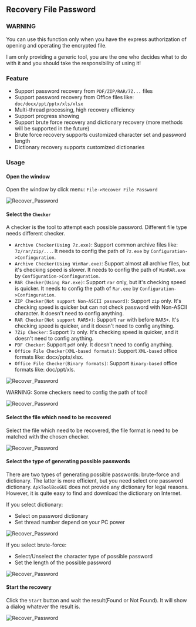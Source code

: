 ## Recovery File Password

### WARNING

You can use this function only when you have the express authorization of opening and operating the encrypted file.

I am only providing a generic tool, you are the one who decides what to do with it and you should take the responsibility of using it!

### Feature

* Support password recovery from `PDF/ZIP/RAR/7Z...` files
* Support password recovery from Office files like: `doc/docx/ppt/pptx/xls/xlsx`
* Multi-thread processing, high recovery efficiency
* Support progress showing
* Support brute force recovery and dictionary recovery (more methods will be supported in the future)
* Brute force recovery supports customized character set and password length
* Dictionary recovery supports customized dictionaries

### Usage

#### Open the window

Open the window by click menu: `File->Recover File Password`

![Recover_Password](https://raw.githubusercontent.com/wiki/jiangxincode/ApkToolBoxGUI/Recover_Password_01.png)

#### Select the `Checker`
   
A checker is the tool to attempt each possible password. Different file type needs different checker.

* `Archive Checker(Using 7z.exe)`: Support common archive files like: `7z/rar/zip/...`. It needs to config the path of `7z.exe` by `Configuration->Confinguration`.
* `Archive Checker(Using WinRar.exe)`: Support almost all archive files, but it's checking speed is slower. It needs to config the path of `WinRAR.exe` by `Configuration->Confinguration`.
* `RAR Checker(Using Rar.exe)`: Support `rar` only, but it's checking speed is quicker. It needs to config the path of `Rar.exe` by `Configuration->Confinguration`.
* `ZIP Checker(Not support Non-ASCII password)`: Support `zip` only. It's checking speed is quicker but can not check password with Non-ASCII character. It doesn't need to config anything.
* `RAR Checker(Not support RAR5+)`: Support `rar` with before `RAR5+`. It's checking speed is quicker, and it doesn't need to config anything.
* `7Zip Checker`: Support `7z` only. It's checking speed is quicker, and it doesn't need to config anything.
* `PDF Checker`: Support `pdf` only. It doesn't need to config anything.
* `Office File Checker(XML-based formats)`: Support `XML-based` office formats like: docx/pptx/xlsx.
* `Office File Checker(Binary formats)`: Support `Binary-based` office formats like: doc/ppt/xls.

![Recover_Password](https://raw.githubusercontent.com/wiki/jiangxincode/ApkToolBoxGUI/Recover_Password_02.png)

WARNING: Some checkers need to config the path of tool!

![Recover_Password](https://raw.githubusercontent.com/wiki/jiangxincode/ApkToolBoxGUI/Recover_Password_03.png)

#### Select the file which need to be recovered

Select the file which need to be recovered, the file format is need to be matched with the chosen checker.

![Recover_Password](https://raw.githubusercontent.com/wiki/jiangxincode/ApkToolBoxGUI/Recover_Password_04.png)

#### Select the type of generating possible passwords

There are two types of generating possible passwords: brute-force and dictionary. The latter is more efficient, but you need select one password dictionary. 
`ApkToolBoxGUI` does not provide any dictionary for legal reasons. However, it is quite easy to find and download the dictionary on Internet.

If you select dictionary:

* Select on password dictionary
* Set thread number depend on your PC power

![Recover_Password](https://raw.githubusercontent.com/wiki/jiangxincode/ApkToolBoxGUI/Recover_Password_05.png)

If you select brute-force:

* Select/Unselect the character type of possible password
* Set the length of the possible password

![Recover_Password](https://raw.githubusercontent.com/wiki/jiangxincode/ApkToolBoxGUI/Recover_Password_06.png)

#### Start the recovery

Click the `Start` button and wait the result(Found or Not Found). It will show a dialog whatever the result is.

![Recover_Password](https://raw.githubusercontent.com/wiki/jiangxincode/ApkToolBoxGUI/Recover_Password_07.png)
